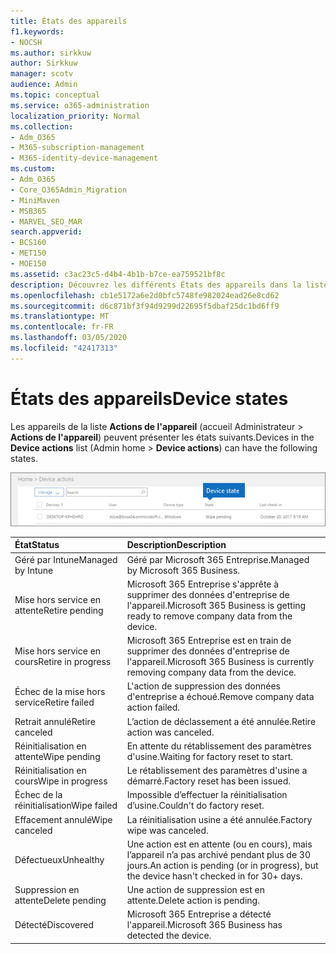 ```yaml
---
title: États des appareils
f1.keywords:
- NOCSH
ms.author: sirkkuw
author: Sirkkuw
manager: scotv
audience: Admin
ms.topic: conceptual
ms.service: o365-administration
localization_priority: Normal
ms.collection:
- Adm_O365
- M365-subscription-management
- M365-identity-device-management
ms.custom:
- Adm_O365
- Core_O365Admin_Migration
- MiniMaven
- MSB365
- MARVEL_SEO_MAR
search.appverid:
- BCS160
- MET150
- MOE150
ms.assetid: c3ac23c5-d4b4-4b1b-b7ce-ea759521bf8c
description: Découvrez les différents États des appareils dans la liste actions de l’appareil dans la rubrique Accueil de l’administrateur de Microsoft 365 Business.
ms.openlocfilehash: cb1e5172a6e2d0bfc5748fe982024ead26e8cd62
ms.sourcegitcommit: d6c871bf3f94d9299d22695f5dbaf25dc1bd6ff9
ms.translationtype: MT
ms.contentlocale: fr-FR
ms.lasthandoff: 03/05/2020
ms.locfileid: "42417313"
---
```

# <a name="device-states"></a><span data-ttu-id="da6e1-103">États des appareils</span><span class="sxs-lookup"><span data-stu-id="da6e1-103">Device states</span></span>

<span data-ttu-id="da6e1-104">Les appareils de la liste **Actions de l'appareil** (accueil Administrateur \> **Actions de l'appareil**) peuvent présenter les états suivants.</span><span class="sxs-lookup"><span data-stu-id="da6e1-104">Devices in the **Device actions** list (Admin home \> **Device actions**) can have the following states.</span></span>
  
![In the Device actions list, you can see the Devices states.](../media/a621c47e-45d9-4e1a-beb9-c03254d40c1d.png)
  
|<span data-ttu-id="da6e1-106">**État**</span><span class="sxs-lookup"><span data-stu-id="da6e1-106">**Status**</span></span>|<span data-ttu-id="da6e1-107">**Description**</span><span class="sxs-lookup"><span data-stu-id="da6e1-107">**Description**</span></span>|
|:-----|:-----|
|<span data-ttu-id="da6e1-108">Géré par Intune</span><span class="sxs-lookup"><span data-stu-id="da6e1-108">Managed by Intune</span></span>  <br/> |<span data-ttu-id="da6e1-109">Géré par Microsoft 365 Entreprise.</span><span class="sxs-lookup"><span data-stu-id="da6e1-109">Managed by Microsoft 365 Business.</span></span>  <br/> |
|<span data-ttu-id="da6e1-110">Mise hors service en attente</span><span class="sxs-lookup"><span data-stu-id="da6e1-110">Retire pending</span></span>  <br/> |<span data-ttu-id="da6e1-111">Microsoft 365 Entreprise s'apprête à supprimer des données d'entreprise de l'appareil.</span><span class="sxs-lookup"><span data-stu-id="da6e1-111">Microsoft 365 Business is getting ready to remove company data from the device.</span></span>  <br/> |
|<span data-ttu-id="da6e1-112">Mise hors service en cours</span><span class="sxs-lookup"><span data-stu-id="da6e1-112">Retire in progress</span></span>  <br/> |<span data-ttu-id="da6e1-113">Microsoft 365 Entreprise est en train de supprimer des données d'entreprise de l'appareil.</span><span class="sxs-lookup"><span data-stu-id="da6e1-113">Microsoft 365 Business is currently removing company data from the device.</span></span>  <br/> |
|<span data-ttu-id="da6e1-114">Échec de la mise hors service</span><span class="sxs-lookup"><span data-stu-id="da6e1-114">Retire failed</span></span>  <br/> | <span data-ttu-id="da6e1-115">L'action de suppression des données d'entreprise a échoué.</span><span class="sxs-lookup"><span data-stu-id="da6e1-115">Remove company data action failed.</span></span>  <br/> |
|<span data-ttu-id="da6e1-116">Retrait annulé</span><span class="sxs-lookup"><span data-stu-id="da6e1-116">Retire canceled</span></span>  <br/> |<span data-ttu-id="da6e1-117">L’action de déclassement a été annulée.</span><span class="sxs-lookup"><span data-stu-id="da6e1-117">Retire action was canceled.</span></span>  <br/> |
|<span data-ttu-id="da6e1-118">Réinitialisation en attente</span><span class="sxs-lookup"><span data-stu-id="da6e1-118">Wipe pending</span></span>  <br/> |<span data-ttu-id="da6e1-119">En attente du rétablissement des paramètres d'usine.</span><span class="sxs-lookup"><span data-stu-id="da6e1-119">Waiting for factory reset to start.</span></span>  <br/> |
|<span data-ttu-id="da6e1-120">Réinitialisation en cours</span><span class="sxs-lookup"><span data-stu-id="da6e1-120">Wipe in progress</span></span>  <br/> |<span data-ttu-id="da6e1-121">Le rétablissement des paramètres d'usine a démarré.</span><span class="sxs-lookup"><span data-stu-id="da6e1-121">Factory reset has been issued.</span></span>  <br/> |
|<span data-ttu-id="da6e1-122">Échec de la réinitialisation</span><span class="sxs-lookup"><span data-stu-id="da6e1-122">Wipe failed</span></span>  <br/> |<span data-ttu-id="da6e1-123">Impossible d’effectuer la réinitialisation d’usine.</span><span class="sxs-lookup"><span data-stu-id="da6e1-123">Couldn't do factory reset.</span></span>  <br/> |
|<span data-ttu-id="da6e1-124">Effacement annulé</span><span class="sxs-lookup"><span data-stu-id="da6e1-124">Wipe canceled</span></span>  <br/> |<span data-ttu-id="da6e1-125">La réinitialisation usine a été annulée.</span><span class="sxs-lookup"><span data-stu-id="da6e1-125">Factory wipe was canceled.</span></span>  <br/> |
|<span data-ttu-id="da6e1-126">Défectueux</span><span class="sxs-lookup"><span data-stu-id="da6e1-126">Unhealthy</span></span>  <br/> |<span data-ttu-id="da6e1-127">Une action est en attente (ou en cours), mais l’appareil n’a pas archivé pendant plus de 30 jours.</span><span class="sxs-lookup"><span data-stu-id="da6e1-127">An action is pending (or in progress), but the device hasn't checked in for 30+ days.</span></span>  <br/> |
|<span data-ttu-id="da6e1-128">Suppression en attente</span><span class="sxs-lookup"><span data-stu-id="da6e1-128">Delete pending</span></span>  <br/> |<span data-ttu-id="da6e1-129">Une action de suppression est en attente.</span><span class="sxs-lookup"><span data-stu-id="da6e1-129">Delete action is pending.</span></span>  <br/> |
|<span data-ttu-id="da6e1-130">Détecté</span><span class="sxs-lookup"><span data-stu-id="da6e1-130">Discovered</span></span>  <br/> |<span data-ttu-id="da6e1-131">Microsoft 365 Entreprise a détecté l'appareil.</span><span class="sxs-lookup"><span data-stu-id="da6e1-131">Microsoft 365 Business has detected the device.</span></span>  <br/> |
   
